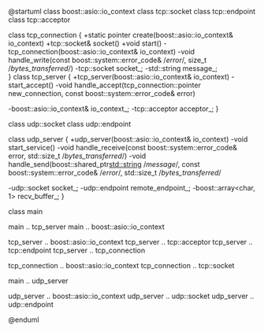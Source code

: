 @startuml
class boost::asio::io_context
class tcp::socket
class tcp::endpoint
class tcp::acceptor

class tcp_connection {
  +static pointer create(boost::asio::io_context& io_context)
  +tcp::socket& socket()
  +void start()
  -tcp_connection(boost::asio::io_context& io_context)
  -void handle_write(const boost::system::error_code& /*error*/, size_t /*bytes_transferred*/)
  -tcp::socket socket_;
  -std::string message_;  
}
class tcp_server {
  +tcp_server(boost::asio::io_context& io_context)
  -start_accept()
  -void handle_accept(tcp_connection::pointer new_connection, const boost::system::error_code& error)

  -boost::asio::io_context& io_context_;
  -tcp::acceptor acceptor_;
}

class udp::socket
class udp::endpoint

class udp_server {
  +udp_server(boost::asio::io_context& io_context)
  -void start_service()
  -void handle_receive(const boost::system::error_code& error, std::size_t /*bytes_transferred*/)
  -void handle_send(boost::shared_ptr<std::string> /*message*/, const boost::system::error_code& /*error*/, std::size_t /*bytes_transferred*/

  -udp::socket socket_;
  -udp::endpoint remote_endpoint_;
  -boost::array<char, 1> recv_buffer_;
}

class main

main .. tcp_server
main .. boost::asio::io_context

tcp_server .. boost::asio::io_context
tcp_server .. tcp::acceptor
tcp_server .. tcp::endpoint
tcp_server .. tcp_connection

tcp_connection .. boost::asio::io_context
tcp_connection .. tcp::socket

main .. udp_server

udp_server .. boost::asio::io_context
udp_server .. udp::socket
udp_server .. udp::endpoint

@enduml
